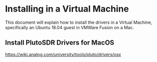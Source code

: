 # Installing in a Virtual Machine

This document will explain how to install the drivers in a Virtual Machine, specifically an Ubuntu 18.04 guest in VMWare Fusion on a Mac.

## Install PlutoSDR Drivers for MacOS

https://wiki.analog.com/university/tools/pluto/drivers/osx
